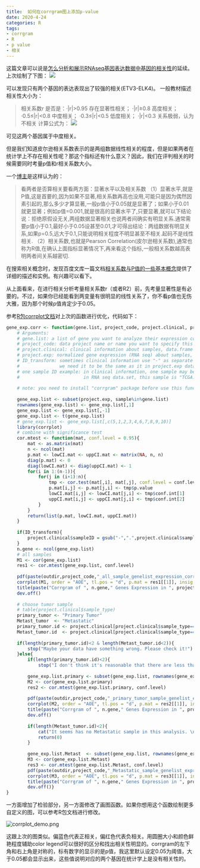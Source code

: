 ```yaml
---
title:  如何在corrgram图上添加p-value
date: 2020-4-24
categories: R
tags:
- corrgram
- R
- p value
- 相关
---
```


<!-- more -->

这篇文章可以说是[怎么分析和展示RNAseq基因表达数据中基因的相关性](http://www.jianshu.com/p/7b7fd40124ac)的延续。上次绘制了下图：
![](http://upload-images.jianshu.io/upload_images/3884693-236f5dfa52f66078.png?imageMogr2/auto-orient/strip%7CimageView2/2/w/1240)

可以发现只有两个基因的表达表现出了较强的相关(ETV3-ELK4)。
一般教材描述相关性大小为：
>相关系数r 是否是：·|r|>0.95 存在显著性相关；
>·|r|≥0.8 高度相关；
>·0.5≤|r|<0.8 中度相关；
>·0.3≤|r|<0.5 低度相关；
>·|r|<0.3 关系极弱，认为不相关
>计算公式为：
>![](https://gss0.baidu.com/9vo3dSag_xI4khGko9WTAnF6hhy/zhidao/wh%3D600%2C800/sign=b0de8d1bd8a20cf446c5f6d94639670e/f603918fa0ec08fab861193b51ee3d6d54fbdacd.jpg)

可见这两个基因属于中度相关。

但是我们知道皮尔逊相关系数表示的是两组数据线性相关的程度，但是如果两者在统计学上不存在相关性呢？那这个指标还有什么意义？因此，我们在评判相关的时候需要同时考量p值和r相关系数大小。

一个[博主](http://blog.csdn.net/xiaocong1990/article/details/71267144)是这样认为的：
>看两者是否算相关要看两方面：显著水平以及相关系数
>（1）显著水平,就是P值,这是首要的,因为如果不显著,相关系数再高也没用,可能只是因为偶然因素引起的,那么多少才算显著,一般p值小于0.05就是显著了；如果小于0.01就更显著；例如p值=0.001,就是很高的显著水平了,只要显著,就可以下结论说：拒绝原假设无关,两组数据显著相关也说两者间确实有明显关系.通常需要p值小于0.1,最好小于0.05设甚至0.01,才可得出结论：两组数据有明显关系,如果p=0.5,远大于0.1,只能说明相关程度不明显甚至不相关.起码不是线性相关.
>（2）相关系数,也就是Pearson Correlation(皮尔逊相关系数),通常也称为R值,在确认上面指标显著情况下,再来看这个指标,一般相关系数越高表明两者间关系越密切.

在搜索相关概念时，发现百度文库一篇文档[相关系数与P值的一些基本概念](https://wenku.baidu.com/view/d7421b9d227916888586d725.html)提供了详细的描述和实例。有兴趣可以看下。

从上面看来，在进行相关分析考量相关系数r（或者R2）前，先考量显著性是有必要的。不过，如果你已经能看到两变量有很明显的线性关系了，你不看p值也无伤大雅，因为那个时候p值肯定少于0.05。

参考[R包corrplot文档](https://cran.r-project.org/web/packages/corrplot/vignettes/corrplot-intro.html)对上次的函数进行优化，代码如下：
```R
gene_exp.corr <- function(gene.list, project_code, project.clinical, project.exp, outdir, ID_transform=TRUE, conf.level=0.95){
    # Arguments:
    # gene.list: a list of gene you want to analyze their expression correlation
    # project_code: data project name or name you want to specify this analysis
    # project.clinical: clinical information about samples, data.frame format
    # project.exp: normalized gene expression (RNA seq) about samples, data.frame format
    # ID_transform: sometimes clinical information use "-" as separate symbol for sample ID,
    #               we need it to be the same as it in project.exp data
    # one sample ID example: in clinical information, one sample may be marked by "TCGA-3N-A9WB-06",
    #                        in RNA seq data.set, this sample is "TCGA.3N.A9WB.06". If it is not, set ID_transform=FALSE. 
    
    # note: you need to install "corrgram" package before use this function
    
    gene_exp.list <- subset(project.exp, sample%in%gene.list)
    rownames(gene_exp.list) <- gene_exp.list[,1]
    gene_exp.list <- gene_exp.list[,-1]
    gene_exp.list <- t(gene_exp.list)
    # gene_exp.list <- gene_exp.list[,c(5,1,2,3,4,6,7,8,9,10)]
    library(corrplot)
    # combine with significance test
    cor.mtest <- function(mat, conf.level = 0.95){
        mat <- as.matrix(mat)
        n <- ncol(mat)
        p.mat <- lowCI.mat <- uppCI.mat <- matrix(NA, n, n)
        diag(p.mat) <- 0
        diag(lowCI.mat) <- diag(uppCI.mat) <- 1
        for(i in 1:(n-1)){
            for(j in (i+1):n){
                tmp <- cor.test(mat[,i], mat[,j], conf.level = conf.level)
                p.mat[i,j] <- p.mat[j,i] <- tmp$p.value
                lowCI.mat[i,j] <- lowCI.mat[j,i] <- tmp$conf.int[1]
                uppCI.mat[i,j] <- uppCI.mat[j,i] <- tmp$conf.int[2]
            }
        }
        return(list(p.mat, lowCI.mat, uppCI.mat))
    }
    
    if(ID_transform){
        project.clinical$sampleID = gsub("-",".",project.clinical$sampleID, fixed = TRUE)
    }
    n.gene <- ncol(gene_exp.list)
    # all samples
    M1 <- cor(gene_exp.list)
    res1 <- cor.mtest(gene_exp.list, conf.level)
    
    pdf(paste(outdir,project_code,"_all_sample_genelist_expression_corrgram.pdf", sep=""))
    corrplot(M1, order = "AOE", tl.pos = "d", p.mat = res1[[1]], insig = "p-value")
    title(paste("Corrgram of ", n.gene," Genes Expression in ", project_code, sep = ""))
    dev.off()
    
    # choose tumor sample
    # table(project.clinical$sample_type)
    primary_tumor <- "Primary Tumor"
    Metast_tumor  <- "Metastatic"
    primary_tumor.id <- project.clinical[project.clinical$sample_type==primary_tumor,]$sampleID
    Metast_tumor.id  <- project.clinical[project.clinical$sample_type==Metast_tumor,]$sampleID
    
    if(length(primary_tumor.id)<2 & length(Metast_tumor.id<2)){
        stop("Maybe your data have something wrong. Please check it!")
    }else{
        if(length(primary_tumor.id)<2){
            stop("I don't think it's reasonable that there are less than 2 primary tumor samples.")}
        
        gene_exp.list.primary <- subset(gene_exp.list, rownames(gene_exp.list)%in%primary_tumor.id)
        M2 <- cor(gene_exp.list.primary)
        res2 <- cor.mtest(gene_exp.list.primary, conf.level)
        
        pdf(paste(outdir,project_code,"_primary_tumor_sample_genelist_expression_corrgram.pdf", sep=""))
        corrplot(M2, order = "AOE", tl.pos = "d", p.mat = res2[[1]], insig = "p-value")
        title(paste("Corrgram of ", n.gene," Genes Expression in ", project_code, sep = ""))
        dev.off()
        
        if(length(Metast_tumor.id)<2){
            cat("It seems has no Metastatic sample in this analysis. \n")
            return(0)
        }
        
        gene_exp.list.Metast  <- subset(gene_exp.list, rownames(gene_exp.list)%in%Metast_tumor.id)
        M3 <- cor(gene_exp.list.Metast)
        res3 <- cor.mtest(gene_exp.list.Metast, conf.level)
        pdf(paste(outdir,project_code,"_Metastatic_sample_genelist_expression_corrgram.pdf", sep=""))
        corrplot(M3, order = "AOE", tl.pos = "d", p.mat = res3[[1]], insig = "p-value")
        title(paste("Corrgram of ", n.gene," Genes Expression in ", project_code, sep = ""))
        dev.off()}
}
```

一方面增加了检验部分，另一方面修改了画图函数。如果你想用这个函数绘制更多自定义的图，可以参考R包文档进行修改。


![corrplot_demo.png](http://upload-images.jianshu.io/upload_images/3884693-74c4d7405fa4a5be.png?imageMogr2/auto-orient/strip%7CimageView2/2/w/1240)

这跟上次的图类似。偏蓝色代表正相关，偏红色代表负相关。用圆圈大小和颜色鲜艳程度辅助color legend可以很好的区分和找出相关性明显的。corrgram的左下角和右上角是对称的，标有数字的显示的是p值，我这里默认设定0.05为阈值，大于0.05都会显示出来，这些值说明对应的两个基因在统计学上是没有相关性的。
